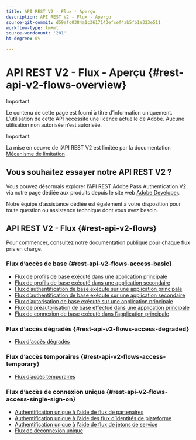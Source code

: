 ```yaml
---
title: API REST V2 - Flux - Aperçu
description: API REST V2 - Flux - Aperçu
source-git-commit: d59afc0384a1c3617143efcef4ab5fb1a323e511
workflow-type: tm+mt
source-wordcount: '201'
ht-degree: 0%

---
```



# API REST V2 - Flux - Aperçu {#rest-api-v2-flows-overview}

>[!IMPORTANT]
>
> Le contenu de cette page est fourni à titre d’information uniquement. L’utilisation de cette API nécessite une licence actuelle de Adobe. Aucune utilisation non autorisée n’est autorisée.

>[!IMPORTANT]
>
> La mise en oeuvre de l’API REST V2 est limitée par la documentation [Mécanisme de limitation](/help/authentication/throttling-mechanism.md) .

## Vous souhaitez essayer notre API REST V2 ?

Vous pouvez désormais explorer l’API REST Adobe Pass Authentication V2 via notre page dédiée aux produits depuis le site web [Adobe Developer](https://developer.adobe.com/adobe-pass/).

Notre équipe d’assistance dédiée est également à votre disposition pour toute question ou assistance technique dont vous avez besoin.

## API REST V2 - Flux {#rest-api-v2-flows}

Pour commencer, consultez notre documentation publique pour chaque flux pris en charge.

### Flux d’accès de base {#rest-api-v2-flows-access-basic}

* [Flux de profils de base exécuté dans une application principale](./basic-access-flows/rest-api-v2-basic-profiles-primary-application-flow.md)
* [Flux de profils de base exécuté dans une application secondaire](./basic-access-flows/rest-api-v2-basic-profiles-secondary-application-flow.md)
* [Flux d’authentification de base exécuté sur une application principale](./basic-access-flows/rest-api-v2-basic-authentication-primary-application-flow.md)
* [Flux d’authentification de base exécuté sur une application secondaire](./basic-access-flows/rest-api-v2-basic-authentication-secondary-application-flow.md)
* [Flux d’autorisation de base exécuté sur une application principale](./basic-access-flows/rest-api-v2-basic-authorization-primary-application-flow.md)
* [Flux de préautorisation de base effectué dans une application principale](./basic-access-flows/rest-api-v2-basic-preauthorization-primary-application-flow.md)
* [Flux de connexion de base exécuté dans l’application principale](./basic-access-flows/rest-api-v2-basic-logout-primary-application-flow.md)

### Flux d’accès dégradés {#rest-api-v2-flows-access-degraded}

* [Flux d&#39;accès dégradés](./degraded-access-flows/rest-api-v2-access-degraded-flows.md)

### Flux d’accès temporaires {#rest-api-v2-flows-access-temporary}

* [Flux d’accès temporaires](./temporary-access-flows/rest-api-v2-access-temporary-flows.md)

### Flux d’accès de connexion unique {#rest-api-v2-flows-access-single-sign-on}

* [Authentification unique à l’aide de flux de partenaires](./single-sign-on-access-flows/rest-api-v2-single-sign-on-partner-flows.md)
* [Authentification unique à l’aide des flux d’identités de plateforme](./single-sign-on-access-flows/rest-api-v2-single-sign-on-platform-identity-flows.md)
* [Authentification unique à l’aide de flux de jetons de service](./single-sign-on-access-flows/rest-api-v2-single-sign-on-service-token-flows.md)
* [Flux de déconnexion unique](./single-sign-on-access-flows/rest-api-v2-single-sign-on-logout-flow.md)
